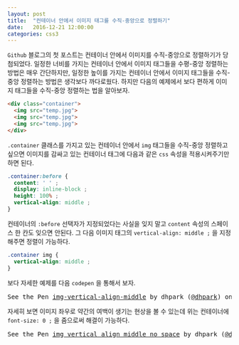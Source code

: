 ```yaml
---
layout: post
title:  "컨테이너 안에서 이미지 태그를 수직-중앙으로 정렬하기"
date:   2016-12-21 12:00:00
categories: css3
---
```



`Github` 블로그의 첫 포스트는 컨테이너 안에서 이미지를 수직-중앙으로 정렬하기가 당첨되었다.
일정한 너비를 가지는 컨테이너 안에서 이미지 태그들을 수평-중앙 정렬하는 방법은 매우 간단하지만,
일정한 높이를 가지는 컨테이너 안에서 이미지 태그들을 수직-중앙 정렬하는 방법은 생각보다 까다로웠다.
하지만 다음의 예제에서 보다 편하게 이미지 태그들을 수직-중앙 정렬하는 법을 알아보자.


```html
<div class="container">
  <img src="temp.jpg">
  <img src="temp.jpg">
  <img src="temp.jpg">
</div>
```


`.container` 클래스를 가지고 있는 컨테이너 안에서 `img` 태그들을 수직-중앙 정렬하고 싶으면
이미지를 감싸고 있는 컨테이너 태그에 다음과 같은 `css` 속성을 적용시켜주기만 하면 된다.


```css
.container:before {
  content: ' ' ;
  display: inline-block ;
  height: 100% ;
  vertical-align: middle ;
}
```


컨테이너의 `:before` 선택자가 지정되었다는 사실을 잊지 말고 `content` 속성의 스페이스 한 칸도 잊으면 안된다.
그 다음 이미지 태그의 `vertical-align: middle ;` 을 지정해주면 정렬이 가능하다.


```css
.container img {
  vertical-align: middle ;
}
```


보다 자세한 예제를 다음 `codepen` 을 통해서 보자.


<pre data-height="400" data-theme-id="dark" data-slug-hash="PbLgpQ" data-default-tab="result" data-user="dhpark" data-embed-version="2" data-pen-title="img-vertical-align-middle" class="codepen">See the Pen <a href="http://codepen.io/dhpark/pen/PbLgpQ/">img-vertical-align-middle</a> by dhpark (<a href="http://codepen.io/dhpark">@dhpark</a>) on <a href="http://codepen.io">CodePen</a>.</pre>
<script src="https://production-assets.codepen.io/assets/embed/ei.js"></script>


자세히 보면 이미지 좌우로 약간의 여백이 생기는 현상을 볼 수 있는데 위는 컨테이너에 `font-size: 0 ;`
을 줌으로써 해결이 가능하다.


<pre data-height="400" data-theme-id="0" data-slug-hash="JbVReE" data-default-tab="result" data-user="dhpark" data-embed-version="2" data-pen-title="img_vertical_align_middle_no_space" class="codepen">See the Pen <a href="http://codepen.io/dhpark/pen/JbVReE/">img_vertical_align_middle_no_space</a> by dhpark (<a href="http://codepen.io/dhpark">@dhpark</a>) on <a href="http://codepen.io">CodePen</a>.</pre>
<script src="https://production-assets.codepen.io/assets/embed/ei.js"></script>
